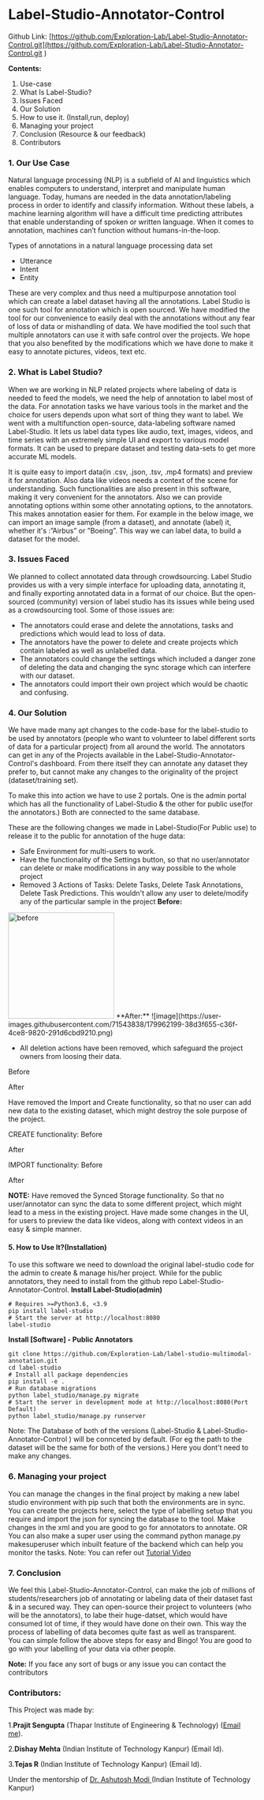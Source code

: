 # Label-Studio-Annotator-Control

Github Link: [https://github.com/Exploration-Lab/Label-Studio-Annotator-Control.git](https://github.com/Exploration-Lab/Label-Studio-Annotator-Control.git
)

**Contents:**
1. Use-case
2. What Is Label-Studio?
3. Issues Faced
4. Our Solution 
5. How to use it. (Install,run, deploy)
6. Managing your project
7. Conclusion (Resource & our feedback)
8. Contributors

### 1. Our Use Case
Natural language processing (NLP) is a subfield of AI and linguistics which enables computers to understand, interpret and manipulate human language. 
Today, humans are needed in the data annotation/labeling process in order to identify and classify information. Without these labels, a machine learning algorithm will have a difficult time predicting attributes that enable understanding of spoken or written language. When it comes to annotation, machines can’t function without humans-in-the-loop.

Types of annotations in a natural language processing data set
- Utterance
- Intent 
- Entity

These are very complex and thus need a multipurpose annotation tool which can create a label dataset having all the annotations. Label Studio is one such tool for annotation which is open sourced. We have modified the tool for our convenience to easily deal with the annotations without any fear of loss of data or mishandling of data. We have modified the tool such that multiple annotators can use it  with safe control over the projects. We hope that you also benefited by the modifications which we have done to make it easy to annotate pictures, videos, text etc.


### 2. What is Label Studio?
When we are working in NLP related projects where labeling of data is needed to feed the models, we need the help of annotation to label most of the data. For annotation tasks we have various tools in the market and the choice for users depends upon what sort of thing they want to label. We went with a multifunction open-source, data-labeling software named Label-Studio.
It lets us label data types like audio, text, images, videos, and time series with an extremely simple UI and export to various model formats. It can be used to prepare dataset and testing data-sets to get more accurate ML models. 

It is quite easy to import data(in .csv, .json, .tsv, .mp4 formats) and preview it for annotation. Also data like videos needs a context of the scene for understanding. Such functionalities are also present in this software, making it very convenient for the annotators. Also we can provide annotating options within some other annotating options, to the annotators. This makes annotation easier for them. For example in the below image, we can import an image sample (from a dataset), and annotate (label) it, whether it's :”Airbus” or ”Boeing”. This way we can label data, to build a dataset for the model.

### 3. Issues Faced
We planned to collect annotated data through crowdsourcing. Label Studio provides us with a very simple interface for uploading data, annotating it, and finally exporting annotated data in a format of our choice. But the open-sourced (community) version of label studio has its issues while being used as a crowdsourcing tool. Some of those issues are:

- The annotators could erase and delete the annotations, tasks and predictions which would lead to loss of data. 
- The annotators have the power to delete and create projects which contain labeled as well as unlabelled data.
- The annotators could change the settings which included a danger zone of deleting the data and changing the sync storage which can interfere with our dataset.
- The annotators could import their own project which would be chaotic and confusing.



### 4. Our Solution
We have made many apt changes to the code-base for the label-studio to be used by annotators (people who want to volunteer to label different sorts of data for a particular project) from all around the world. The annotators can get in any of the Projects available in the Label-Studio-Annotator-Control's dashboard. From there itself they can annotate any dataset they prefer to, but cannot make any changes to the originality of the project (dataset/training set).

To make this into action we have to use 2 portals. One is the admin portal which has all the functionality of Label-Studio & the other for public use(for the annotators.) Both are connected to the same database.

These are the following changes we made in Label-Studio(For Public use) to release it to the public for annotation of the huge data:
- Safe Environment for multi-users to work.
- Have the functionality of the Settings button, so that no user/annotator can delete or make modifications in any way possible to the whole project
- Removed 3 Actions of Tasks: Delete Tasks, Delete Task Annotations, Delete Task Predictions. This wouldn't allow any user to delete/modify any of the particular sample in the project
**Before:**
<img width="215" alt="before" src="https://user-images.githubusercontent.com/71543838/179961321-d66fab80-1a28-4816-ae27-cffeadcfda75.png">
**After:**
![image](https://user-images.githubusercontent.com/71543838/179962199-38d3f655-c36f-4ce8-9820-291d6cbd9210.png)

- All deletion actions have been removed, which safeguard the project owners from loosing their data.

Before


After


Have removed the Import and Create functionality, so that no user can add new data to the existing dataset, which might destroy the sole purpose of the project.

CREATE functionality:
Before

After


IMPORT functionality:
Before


After



**NOTE:** Have removed the Synced Storage functionality. So that no user/annotator can sync the data to some different project, which might lead to a mess in the existing project.
Have made some changes in the UI, for users to preview the data like videos, along with context videos in an easy & simple manner.

#### 5. How to Use It?(Installation)
To use this software we need to download the original label-studio code for the admin to create & manage his/her project. While for the public annotators, they need to install from the github repo Label-Studio-Annotator-Control.
**Install Label-Studio(admin)**
```
# Requires >=Python3.6, <3.9
pip install label-studio
# Start the server at http://localhost:8080
label-studio
```

**Install [Software] - Public Annotators**
```
git clone https://github.com/Exploration-Lab/label-studio-multimodal-annotation.git
cd label-studio
# Install all package dependencies
pip install -e .
# Run database migrations
python label_studio/manage.py migrate
# Start the server in development mode at http://localhost:8080(Port Default)
python label_studio/manage.py runserver
```

Note: The Database of both of the versions (Label-Studio & Label-Studio-Annotator-Control ) will be connceted by default. (For eg the path to the dataset will be the same for both of the versions.) Here you dont’t need to make any changes.



### 6. Managing your project 
You can manage the changes in the final project by making a new label studio environment with pip such that both the environments are in sync. You can create the projects here, select the type of labelling setup that you require and import the json for syncing the database to the tool.
Make changes in the xml and you are good to go for annotators to annotate. 
OR
You can also make a super user using the command python manage.py makesuperuser which inbuilt feature of the backend which can help you monitor the tasks.
Note: You can refer out [Tutorial Video](https://drive.google.com/file/d/1sHGTmhcXgCzvOp9iUgVa6D8rOwb__7i9/view?usp=drivesdk)

### 7. Conclusion
We feel this Label-Studio-Annotator-Control, can make the job of millions of students/researchers job of annotating or labeling data of their dataset fast & in a secured way. They can open-source their project to volunteers (who will be the annotators), to labe their huge-datset, which would have consumed lot of time, if they would have done on their own. 
This way the process of labelling of data becomes quite fast as well as transparent.  
You can simple follow the above steps for easy and Bingo! You are good to go with your labelling of your data via other people. 

**Note:** If you face any sort of bugs or any issue you can contact the contributors



### Contributors:
This Project was made by:

1.**Prajit Sengupta** (Thapar Institute of Engineering & Technology) ([Email me](mailto:ratulsengupta8@gmai.com)).

2.**Dishay Mehta** (Indian Institute of Technology Kanpur) (Email Id).

3.**Tejas R** (Indian Institute of Technology Kanpur) (Email Id).

Under the mentorship of <a href="https://ashutosh-modi.github.io/"> Dr. Ashutosh Modi </a> (Indian Institute of Technology Kanpur)






